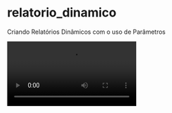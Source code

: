 # relatorio_dinamico
Criando Relatórios Dinâmicos com o uso de Parâmetros  

![Video](https://github.com/FlavioFMBorges/relatorio_dinamico/blob/main/relatorio_botoes.mp4)

